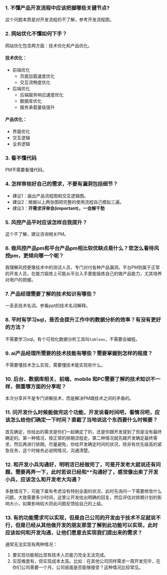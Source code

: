 ### 1. 不懂产品开发流程中应该把握哪些关键节点?
这个问题本质是对开发流程的不了解，参考开发流程图。

### 2. 网站优化不懂如何下手？
网站优化包含两方面：技术优化和产品优化。

#### 技术优化：

* 前端优化
  * 页面加载速度优化
  * 交互流畅度优化
* 后端优化
  * 后端服务响应速度优化
  * 数据库优化
  * 服务承载量级提升

#### 产品优化：
* 界面优化
* 交互逻辑
* 业务逻辑

### 3. 看不懂代码
PM不需要看懂代码。


### 4. 怎样审核好自己的需求，不要有漏洞包括细节？
* 建议1：画出产品流程图和交互逻辑图。
* 建议2：根据以上两张图把完整的使用流程自己模拟三遍。
* 建议3：**开需求评审会(important)，一会解千愁**

### 5. 风控产品平时应该怎样自我提升？
这个不了解，建议咨询相关PM。

### 6. 做风控产品pm和平台产品pm相比较优缺点是什么？您怎么看待风控pm，更倾向哪一个呢？
我理解风控更像技术中的测试人员，专门对付各种产品漏洞。平台PM则属于正常的开发人员，在能力锻炼上可能从平台入手更能锻炼自己的做产品能力，尤其培养对用户的把握。

### 7. 产品经理需要了解的技术知识有哪些？
一丢丢技术名词。参看ppt的技术名词解释。

### 8. 平时有学习sql，是否会提升工作中的数据分析的效率？有没有更好的方法？
不需要学习sql。有个可视化数据分析工具叫`tableau`，不需要会编程。

### 9. ai产品经理所需要的技术技能有哪些？需要掌握到怎样的程度？
不需要懂技术怎么实现，需要懂技术能实现些什么。

### 10. 后台、数据库相关、前端、mobile 和PC需要了解的技术知识不一样，侧重哪方面的分享呢？
本次分享并不是专门讲解技术，而是解决PM跟技术之间的矛盾的。

### 11. 问开发什么时候能做完这个功能，开发说看时间吧，看情况吧，应该怎么给他们确定一下时间？直截了当地说这个东西要什么时候要？
首先确定，你给出的需求是你们一起确定了的，还是你跟开发提到了但是没有最终确定的。第一种情况，按正常的排期流程走，第二种情况就先跟开发确定最终需求，然后再进行排期。尽量避免，你给开发确定时间的状况，除非有优先级高的紧急任务，这个时候务必说明情况，沟通清楚。

### 12. 和开发小兵沟通好，明明活已经做完了，可是开发老大就说还有问题，需要再弄一下，此时若说已经和**沟通好了，感觉像出卖了开发小兵，应该怎么和开发老大沟通？
多数情况下，可能下属有考虑没有特别全面的状况，此时先询问一下需要修改什么问题，大致需要多少时间，这里让开发给出明确的回复，然后评估对排期计划的影响大小，如果影响较大将此问题反馈给自己的上级。

### 13. 有的功能需求可以实现，但是自己公司的开发由于技术不足就说不行，但是已经从其他做开发的朋友那里了解到此功能可以实现，此时应该如何和开发沟通，让他们愿意去实现我们提出来的需求？
通常无法实现有两种情况：

1. 要实现功能相比现有技术人员能力完全无法完成。
2. 实现难度有，但实现成本太高。比如：在其他公司同样需求一周开发完毕，在你们公司需要一个月，公司层面是否能够接受？这种情况比较常见。
